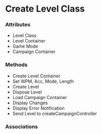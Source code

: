 # Create Level Class

### Attributes

-  Level Class
-  Level Container
-  Game Mode
-  Campaign Container


### Methods

-  Create Level Container
-  Set WPM, Acc, Mode, Length
-  Create Level
-  Dispose Level
-  Load Campaign Container
-  Display Changes
-  Display Error Notification
-  Send Level to createCampaignController

### Associations
